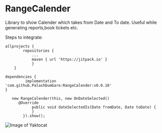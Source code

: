 # RangeCalender

Library to show Calender which takes from Date and To date. Useful while generating reports,book tickets etc.

Steps to integrate:

```
allprojects {
		repositories {
			...
			maven { url 'https://jitpack.io' }
	        }
	}
```	
	 
  ```
  dependencies {
  	       implementation 'com.github.PalashDumbare:RangeCalender:v0.0.10'
  }
```
```
   new RangeCalender(this, new OnDateSelected()  
  	  @Override
            public void dateSelectedIs(Date fromDate, Date toDate) {
            }
        }).show();
  ```

![Image of Yaktocat](https://github.com/PalashDumbare/RangeCalender/blob/master/device-2019-07-18-164401.png)
